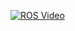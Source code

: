 [![ROS Video](https://img.youtube.com/vi/cyzWXl7rOSc/0.jpg)](https://www.youtube.com/watch?v=cyzWXl7rOSc&vq=hd1080)
